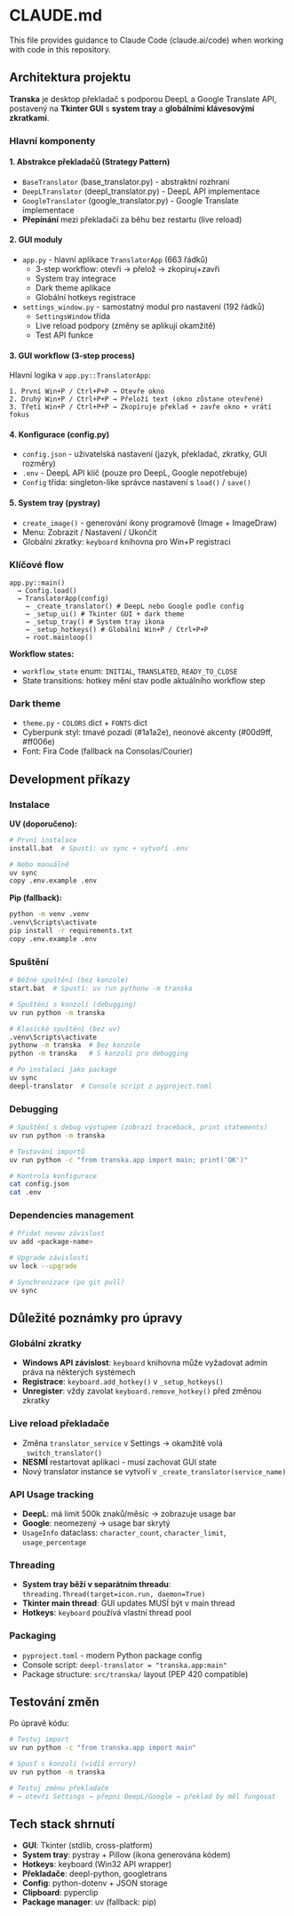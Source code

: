 # CLAUDE.md

This file provides guidance to Claude Code (claude.ai/code) when working with code in this repository.

## Architektura projektu

**Transka** je desktop překladač s podporou DeepL a Google Translate API, postavený na **Tkinter GUI** s **system tray** a **globálními klávesovými zkratkami**.

### Hlavní komponenty

#### 1. **Abstrakce překladačů** (Strategy Pattern)
- `BaseTranslator` (base_translator.py) - abstraktní rozhraní
- `DeepLTranslator` (deepl_translator.py) - DeepL API implementace
- `GoogleTranslator` (google_translator.py) - Google Translate implementace
- **Přepínání** mezi překladači za běhu bez restartu (live reload)

#### 2. **GUI moduly**
- `app.py` - hlavní aplikace `TranslatorApp` (663 řádků)
  - 3-step workflow: otevři → přelož → zkopíruj+zavři
  - System tray integrace
  - Dark theme aplikace
  - Globální hotkeys registrace
- `settings_window.py` - samostatný modul pro nastavení (192 řádků)
  - `SettingsWindow` třída
  - Live reload podpory (změny se aplikují okamžitě)
  - Test API funkce

#### 3. **GUI workflow** (3-step process)
Hlavní logika v `app.py::TranslatorApp`:
```
1. První Win+P / Ctrl+P+P → Otevře okno
2. Druhý Win+P / Ctrl+P+P → Přeloží text (okno zůstane otevřené)
3. Třetí Win+P / Ctrl+P+P → Zkopíruje překlad + zavře okno + vrátí fokus
```

#### 4. **Konfigurace** (config.py)
- `config.json` - uživatelská nastavení (jazyk, překladač, zkratky, GUI rozměry)
- `.env` - DeepL API klíč (pouze pro DeepL, Google nepotřebuje)
- `Config` třída: singleton-like správce nastavení s `load()` / `save()`

#### 5. **System tray** (pystray)
- `create_image()` - generování ikony programově (Image + ImageDraw)
- Menu: Zobrazit / Nastavení / Ukončit
- Globální zkratky: `keyboard` knihovna pro Win+P registraci

### Klíčové flow

```
app.py::main()
  → Config.load()
  → TranslatorApp(config)
    → _create_translator() # DeepL nebo Google podle config
    → _setup_ui() # Tkinter GUI + dark theme
    → _setup_tray() # System tray ikona
    → _setup_hotkeys() # Globální Win+P / Ctrl+P+P
    → root.mainloop()
```

**Workflow states:**
- `workflow_state` enum: `INITIAL`, `TRANSLATED`, `READY_TO_CLOSE`
- State transitions: hotkey mění stav podle aktuálního workflow step

### Dark theme

- `theme.py` - `COLORS` dict + `FONTS` dict
- Cyberpunk styl: tmavé pozadí (#1a1a2e), neonové akcenty (#00d9ff, #ff006e)
- Font: Fira Code (fallback na Consolas/Courier)

## Development příkazy

### Instalace

**UV (doporučeno):**
```bash
# První instalace
install.bat  # Spustí: uv sync + vytvoří .env

# Nebo manuálně
uv sync
copy .env.example .env
```

**Pip (fallback):**
```bash
python -m venv .venv
.venv\Scripts\activate
pip install -r requirements.txt
copy .env.example .env
```

### Spuštění

```bash
# Běžné spuštění (bez konzole)
start.bat  # Spustí: uv run pythonw -m transka

# Spuštění s konzolí (debugging)
uv run python -m transka

# Klasické spuštění (bez uv)
.venv\Scripts\activate
pythonw -m transka  # Bez konzole
python -m transka   # S konzolí pro debugging

# Po instalaci jako package
uv sync
deepl-translator  # Console script z pyproject.toml
```

### Debugging

```bash
# Spuštění s debug výstupem (zobrazí traceback, print statements)
uv run python -m transka

# Testování importů
uv run python -c "from transka.app import main; print('OK')"

# Kontrola konfigurace
cat config.json
cat .env
```

### Dependencies management

```bash
# Přidat novou závislost
uv add <package-name>

# Upgrade závislostí
uv lock --upgrade

# Synchronizace (po git pull)
uv sync
```

## Důležité poznámky pro úpravy

### Globální zkratky
- **Windows API závislost**: `keyboard` knihovna může vyžadovat admin práva na některých systémech
- **Registrace**: `keyboard.add_hotkey()` v `_setup_hotkeys()`
- **Unregister**: vždy zavolat `keyboard.remove_hotkey()` před změnou zkratky

### Live reload překladače
- Změna `translator_service` v Settings → okamžitě volá `_switch_translator()`
- **NESMÍ** restartovat aplikaci - musí zachovat GUI state
- Nový translator instance se vytvoří v `_create_translator(service_name)`

### API Usage tracking
- **DeepL**: má limit 500k znaků/měsíc → zobrazuje usage bar
- **Google**: neomezený → usage bar skrytý
- `UsageInfo` dataclass: `character_count`, `character_limit`, `usage_percentage`

### Threading
- **System tray běží v separátním threadu**: `threading.Thread(target=icon.run, daemon=True)`
- **Tkinter main thread**: GUI updates MUSÍ být v main thread
- **Hotkeys**: `keyboard` používá vlastní thread pool

### Packaging
- `pyproject.toml` - modern Python package config
- Console script: `deepl-translator = "transka.app:main"`
- Package structure: `src/transka/` layout (PEP 420 compatible)

## Testování změn

Po úpravě kódu:
```bash
# Testuj import
uv run python -c "from transka.app import main"

# Spusť s konzolí (vidíš errory)
uv run python -m transka

# Testuj změnu překladače
# → otevři Settings → přepni DeepL/Google → překlad by měl fungovat
```

## Tech stack shrnutí

- **GUI**: Tkinter (stdlib, cross-platform)
- **System tray**: pystray + Pillow (ikona generována kódem)
- **Hotkeys**: keyboard (Win32 API wrapper)
- **Překladače**: deepl-python, googletrans
- **Config**: python-dotenv + JSON storage
- **Clipboard**: pyperclip
- **Package manager**: uv (fallback: pip)
